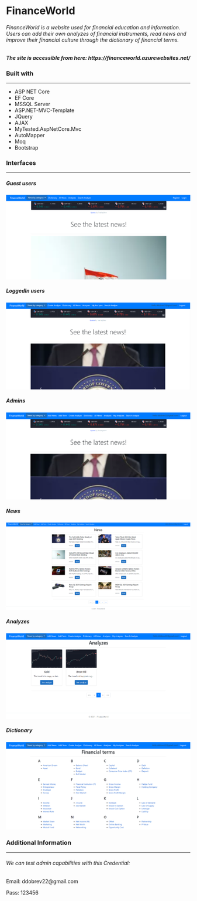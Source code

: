 <h1>FinanceWorld</h1>

<h6>FinanceWorld is a website used for financial education and information. Users can add their own analyzes of financial instruments, read news and improve their financial culture through the dictionary of financial terms.</h6>

<h5>The site is accessible from here: https://financeworld.azurewebsites.net/</h5>

<h3>Built with</h3>
<hr />
<ul>
<li>ASP NET Core</li>
<li>EF Core</li>
<li>MSSQL Server</li>
<li>ASP.NET-MVC-Template</li>
<li>JQuery</li>
<li>AJAX</li>
<li>MyTested.AspNetCore.Mvc</li>
<li>AutoMapper</li>
<li>Moq</li>
<li>Bootstrap</li>
</ul>

<h3>Interfaces</h3>
<hr />

<h5>Guest users</h5>
<img src="https://github.com/danail2003/FinanceWorld/blob/master/images/Guest.PNG" />

<h5>LoggedIn users</h5>
<img src="https://github.com/danail2003/FinanceWorld/blob/master/images/LoggedIn.PNG" />

<h5>Admins</h5>
<img src="https://github.com/danail2003/FinanceWorld/blob/master/images/Admin.PNG" />

<h5>News</h5>
<img src="https://github.com/danail2003/FinanceWorld/blob/master/images/News.PNG" />

<h5>Analyzes</h5>
<img src="https://github.com/danail2003/FinanceWorld/blob/master/images/Analyzes.PNG" />

<h5>Dictionary</h5>
<img src="https://github.com/danail2003/FinanceWorld/blob/master/images/Dictionary.PNG" />

<h3>Additional Information</h3>
<hr />
<h6>We can test admin capabilities with this Credential:</h6>
<p>Email: ddobrev22@gmail.com</p>
<p>Pass: 123456</p>
